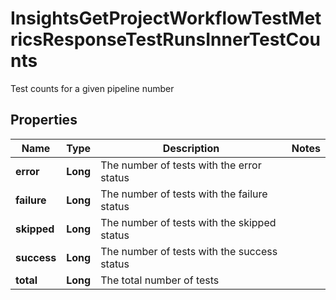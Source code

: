 

# InsightsGetProjectWorkflowTestMetricsResponseTestRunsInnerTestCounts

Test counts for a given pipeline number

## Properties

| Name | Type | Description | Notes |
|------------ | ------------- | ------------- | -------------|
|**error** | **Long** | The number of tests with the error status |  |
|**failure** | **Long** | The number of tests with the failure status |  |
|**skipped** | **Long** | The number of tests with the skipped status |  |
|**success** | **Long** | The number of tests with the success status |  |
|**total** | **Long** | The total number of tests |  |



